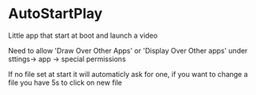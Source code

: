 # AutoStartPlay

Little app that start at boot and launch a video

Need to allow 'Draw Over Other Apps' or 'Display Over Other apps' under sttings-> app -> special permissions

If no file set at start it will automaticly ask for one, if you want to change a file you have 5s to click on new file
